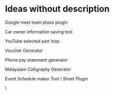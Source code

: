 # Ideas without description

Google meet team photo plugin

Car owner information saving tool

YouTube selected part loop

Voucher Generator

Phone pay statement generator&#x20;

Malayalam Calligraphy Generator&#x20;

Event Schedule maker Tool / Sheet Plugin

\

